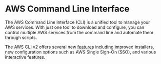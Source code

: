 

# AWS Command Line Interface

The AWS Command Line Interface (CLI) is a unified tool to manage your AWS services. With just one tool to download and configure, you can control multiple AWS services from the command line and automate them through scripts.

The AWS CLI v2 offers several new [features](https://aws.amazon.com/blogs/developer/aws-cli-v2-is-now-generally-available/) including improved installers, new configuration options such as AWS Single Sign-On (SSO), and various interactive features.
